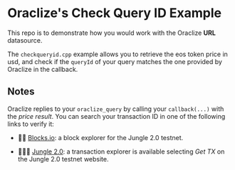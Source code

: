 # Oraclize's Check Query ID Example 

This repo is to demonstrate how you would work with the Oraclize **URL** datasource.

The `checkqueryid.cpp` example allows you to retrieve the eos token price in usd, and check if the `queryId` of
your query matches the one provided by Oraclize in the callback.

## Notes

Oraclize replies to your `oraclize_query` by calling your `callback(...)` with the *price result*.
You can search your transaction ID in one of the following links to verify it:

* :mag_right::ledger: [Blocks.io](https://jungle.bloks.io/): a block explorer for the Jungle 2.0 testnet.

* :palm_tree::lion::palm_tree: [Jungle 2.0](https://monitor.jungletestnet.io/#home): a transaction explorer is available selecting *Get TX* on the Jungle 2.0 testnet website.
